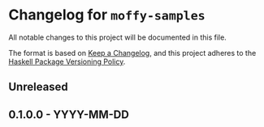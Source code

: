 # Changelog for `moffy-samples`

All notable changes to this project will be documented in this file.

The format is based on [Keep a Changelog](https://keepachangelog.com/en/1.0.0/),
and this project adheres to the
[Haskell Package Versioning Policy](https://pvp.haskell.org/).

## Unreleased

## 0.1.0.0 - YYYY-MM-DD
